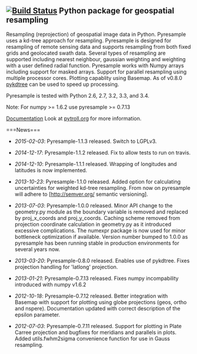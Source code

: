 [![Build Status](https://travis-ci.org/jhamman/pyresample.svg)](https://travis-ci.org/jhamman/pyresample)
Python package for geospatial resampling
----------------------------------------

Resampling (reprojection) of geospatial image data in Python.
Pyresample uses a kd-tree approach for resampling. 
Pyresample is designed for resampling of remote sensing data and supports resampling from both fixed grids and geolocated swath data. 
Several types of resampling are supported including nearest neighbour, gaussian weighting and weighting with a user defined radial function.
Pyresample works with Numpy arrays including support for masked arrays.
Support for parallel resampling using multiple processor cores.
Plotting capablity using Basemap. As of v0.8.0 [pykdtree](https://github.com/storpipfugl/pykdtree) can be used to speed up processing.

Pyresample is tested with Python 2.6, 2.7, 3.2, 3.3, and 3.4.

Note: For numpy >= 1.6.2 use pyresample >= 0.7.13  

[Documentation](https://pyresample.readthedocs.org/en/latest/)
Look at [pytroll.org](http://pytroll.org/) for more information.


===News===
  * *2015-02-03*: Pyresample-1.1.3 released. Switch to LGPLv3.

  * *2014-12-17*: Pyresample-1.1.2 released. Fix to allow tests to run on travis.

  * *2014-12-10*: Pyresample-1.1.1 released. Wrapping of longitudes and latitudes is now implemented.

  * *2013-10-23*: Pyresample-1.1.0 released. Added option for calculating uncertainties for weighted kd-tree resampling. From now on pyresample will adhere to [http://semver.org/ semantic versioning].

  * *2013-07-03*: Pyresample-1.0.0 released. Minor API change to the geometry.py module as the boundary variable is removed and replaced by proj_x_coords and proj_y_coords. Caching scheme removed from projection coordinate calculation in geometry.py as it introduced excessive complications. The numexpr package is now used for minor bottleneck optimization if available. Version number bumped to 1.0.0 as pyresample has been running stable in production environments for several years now.
   
  * *2013-03-20*: Pyresample-0.8.0 released. Enables use of pykdtree. Fixes projection handling for 'latlong' projection.

  * *2013-01-21*: Pyresample-0.7.13 released. Fixes numpy incompability introduced with numpy v1.6.2

  * *2012-10-18*: Pyresample-0.7.12 released. Better integration with Basemap with support for plotting using globe projections (geos, ortho and nspere). Documentation updated with correct description of the epsilon parameter.

  * *2012-07-03*: Pyresample-0.7.11 released. Support for plotting in Plate Carree projection and bugfixes for meridians and parallels in plots. Added utils.fwhm2sigma convenience function for use in Gauss resampling.   

